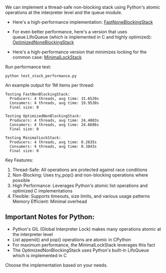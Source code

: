 We can implement a thread-safe non-blocking stack using Python's atomic operations at the interpreter level and the queue module.

- Here's a high-performance implementation:
  [FastNoneBlockingStack](https://github.com/MohsenEbrahimi86/dsa/blob/main/stack/fast_none_blocking_stack.py)

- For even better performance, here's a version that uses queue.LifoQueue (which is implemented in C and highly optimized):
  [OptimizedNoneBlockingStack](https://github.com/MohsenEbrahimi86/dsa/blob/main/stack/optimized_none_blocking_stack.py)

- Here's a high-performance version that minimizes locking for the common case:
  [MinimalLockStack](https://github.com/MohsenEbrahimi86/dsa/blob/main/stack/minimal_lock_stack.py)

Run performance test:

```commandline
python test_stack_performance.py
```

An example output for 1M items per thread:

```commandline
Testing FastNonBlockingStack:
  Producers: 4 threads, avg time: 15.6520s
  Consumers: 4 threads, avg time: 19.9530s
  Final size: 0

Testing OptimizedNonBlockingStack:
  Producers: 4 threads, avg time: 24.4803s
  Consumers: 4 threads, avg time: 24.6686s
  Final size: 0

Testing MinimalLockStack:
  Producers: 4 threads, avg time: 0.2635s
  Consumers: 4 threads, avg time: 0.3843s
  Final size: 0
```

Key Features:

1. Thread-Safe: All operations are protected against race conditions
2. Non-Blocking: Uses try_pop() and non-blocking operations where possible
3. High Performance: Leverages Python's atomic list operations and optimized C implementations
4. Flexible: Supports timeouts, size limits, and various usage patterns
   Memory Efficient: Minimal overhead

## Important Notes for Python:

- Python's GIL (Global Interpreter Lock) makes many operations atomic at the interpreter level
- List append() and pop() operations are atomic in CPython
- For maximum performance, the MinimalLockStack leverages this fact
- The OptimizedNonBlockingStack uses Python's built-in LifoQueue which is implemented in C

Choose the implementation based on your needs.
